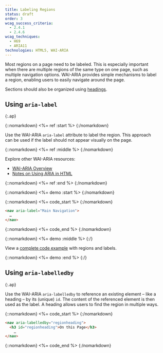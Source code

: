 ```yaml
---
title: Labeling Regions
status: draft
order: 3
wcag_success_criteria:
  - 2.4.1
  - 2.4.6
wcag_techniques:
  - H69
  - ARIA11
technologies: HTML5, WAI-ARIA
---
```

Most regions on a page need to be labeled. This is especially important when there are multiple regions of the same type on one page, such as multiple navigation options. WAI-ARIA provides simple mechanisms to label a region, enabling users to easily navigate around the page.

Sections should also be organized using [headings](headings.html).

## Using `aria-label`
{:.ap}

{::nomarkdown}
<%= ref :start %>
{:/nomarkdown}

Use the WAI-ARIA `aria-label` attribute to label the region. This approach can be used if the label should not appear visually on the page.

{::nomarkdown}
<%= ref :middle %>
{:/nomarkdown}

Explore other WAI-ARIA resources:

* [WAI-ARIA Overview](https://www.w3.org/WAI/intro/aria)
* [Notes on Using ARIA in HTML](https://www.w3.org/TR/aria-in-html/)

{::nomarkdown}
<%= ref :end %>
{:/nomarkdown}

{::nomarkdown}
<%= demo :start %>
{:/nomarkdown}

{::nomarkdown}
<%= code_start %>
{:/nomarkdown}

~~~html
<nav aria-label="Main Navigation">
  …
</nav>
~~~

{::nomarkdown}
<%= code_end %>
{:/nomarkdown}

{::nomarkdown}
<%= demo :middle %>
{:/}

View a [complete code example](example.html) with regions and labels.

{::nomarkdown}
<%= demo :end %>
{:/}

## Using `aria-labelledby`
{:.ap}

Use the WAI-ARIA `aria-labelledby` to reference an existing element – like a heading – by its (unique) `id`. The content of the referenced element is then used as the label. A heading allows users to find the region in multiple ways.

{::nomarkdown}
<%= code_start %>
{:/nomarkdown}

~~~html
<nav aria-labelledby="regionheading">
  <h3 id="regionheading">On this Page</h3>
    …
</nav>
~~~

{::nomarkdown}
<%= code_end %>
{:/nomarkdown}
